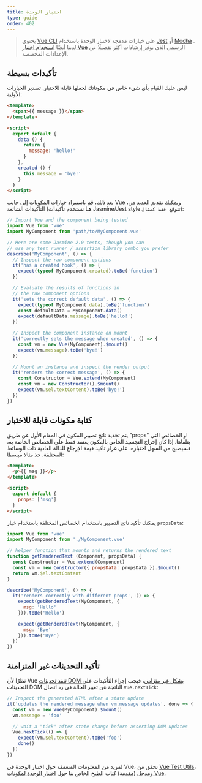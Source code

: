 ```yaml
---
title: اختبار الوحدة
type: guide
order: 402
---
```


> يحتوي [Vue CLI](https://cli.vuejs.org) على خيارات مدمجة لاختبار الوحدة باستخدام [Jest](https://github.com/facebook/jest) أو [Mocha](https://mochajs.org/) . لدينا أيضًا [استخدام اختبار Vue](https://vue-test-utils.vuejs.org/) الرسمي الذي يوفر إرشادات أكثر تفصيلًا عن الإعدادات المخصصة.

## تأكيدات بسيطة

ليس عليك القيام بأي شيء خاص في مكوناتك لجعلها قابلة للاختبار. تصدير الخيارات الأولية:

``` html
<template>
  <span>{{ message }}</span>
</template>

<script>
  export default {
    data () {
      return {
        message: 'hello!'
      }
    },
    created () {
      this.message = 'bye!'
    }
  }
</script>
```

بعد ذلك، قم باستيراد خيارات المكونات إلى جانب Vue ،ويمكنك تقديم العديد من التأكيدات الشائعة (هنا نستخدم تأكيدات Jasmine/Jest style تتوقع` فقط كمثال`):

``` js
// Import Vue and the component being tested
import Vue from 'vue'
import MyComponent from 'path/to/MyComponent.vue'

// Here are some Jasmine 2.0 tests, though you can
// use any test runner / assertion library combo you prefer
describe('MyComponent', () => {
  // Inspect the raw component options
  it('has a created hook', () => {
    expect(typeof MyComponent.created).toBe('function')
  })

  // Evaluate the results of functions in
  // the raw component options
  it('sets the correct default data', () => {
    expect(typeof MyComponent.data).toBe('function')
    const defaultData = MyComponent.data()
    expect(defaultData.message).toBe('hello!')
  })

  // Inspect the component instance on mount
  it('correctly sets the message when created', () => {
    const vm = new Vue(MyComponent).$mount()
    expect(vm.message).toBe('bye!')
  })

  // Mount an instance and inspect the render output
  it('renders the correct message', () => {
    const Constructor = Vue.extend(MyComponent)
    const vm = new Constructor().$mount()
    expect(vm.$el.textContent).toBe('bye!')
  })
})
```

## كتابة مكونات قابلة للاختبار

يتم تحديد ناتج تصيير المكون في المقام الأول عن طريق "props" او الخصائص التي يتلقاها. إذا كان إخراج التجسيد الخاص بالمكون يعتمد فقط على الخصائص الخاصة به، فسيصبح من السهل اختباره، على غرار تأكيد قيمة الإرجاع للدالة العادية ذات الوسائط المختلفة. خذ مثالا مبسطا:

``` html
<template>
  <p>{{ msg }}</p>
</template>

<script>
  export default {
    props: ['msg']
  }
</script>
```

يمكنك تأكيد ناتج التصيير باستخدام الخصائص المختلفة باستخدام خيار `propsData`:

``` js
import Vue from 'vue'
import MyComponent from './MyComponent.vue'

// helper function that mounts and returns the rendered text
function getRenderedText (Component, propsData) {
  const Constructor = Vue.extend(Component)
  const vm = new Constructor({ propsData: propsData }).$mount()
  return vm.$el.textContent
}

describe('MyComponent', () => {
  it('renders correctly with different props', () => {
    expect(getRenderedText(MyComponent, {
      msg: 'Hello'
    })).toBe('Hello')

    expect(getRenderedText(MyComponent, {
      msg: 'Bye'
    })).toBe('Bye')
  })
})
```

## تأكيد التحديثات غير المتزامنة

نظرًا لأن Vue [تنفذ تحديثات DOM بشكل غير متزامن](reactivity.html#Async-Update-Queue)، فيجب إجراء التأكيدات على التحديثات DOM الناتجة عن تغيير الحالة في رد اتصال `Vue.nextTick`:

``` js
// Inspect the generated HTML after a state update
it('updates the rendered message when vm.message updates', done => {
  const vm = new Vue(MyComponent).$mount()
  vm.message = 'foo'

  // wait a "tick" after state change before asserting DOM updates
  Vue.nextTick(() => {
    expect(vm.$el.textContent).toBe('foo')
    done()
  })
})
```

لمزيد من المعلومات المتعمقة حول اختبار الوحدة في Vue، تحقق من [Vue Test Utils](https://vue-test-utils.vuejs.org/)، ومدخل (مقدمة) كتاب الطبخ الخاص بنا حول [اختبار الوحدة لمكونات Vue](https://vuejs.org/v2/cookbook/unit-testing-vue-components.html).
